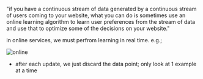 "if you have a continuous stream of data generated by a continuous stream of users coming to your website, what you can do is sometimes use an online learning algorithm to learn user preferences from the stream of data and use that to optimize some of the decisions on your website."

in online services, we must perfrom learning in real time. e.g.;

![online](https://i.gyazo.com/5d11cbddf66752293d8ebd5fe30625ab.pngV)
  - after each update, we just discard the data point; only look at 1 example at a time

